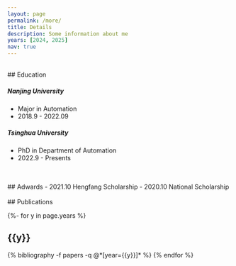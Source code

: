 ```yaml
---
layout: page
permalink: /more/
title: Details
description: Some information about me
years: [2024, 2025]
nav: true
---
```

<!-- _pages/more.md -->
<br>
## Education

##### Nanjing University

- Major in Automation
- 2018.9 - 2022.09

##### Tsinghua University
- PhD in Department of Automation
- 2022.9 - Presents

<br>
<br>
## Adwards
- 2021.10 Hengfang Scholarship
- 2020.10 National Scholarship 

<br>
<br>
## Publications
<!-- _pages/publications.md -->
<div class="publications">

{%- for y in page.years %}
  <h2 class="year">{{y}}</h2>
  {% bibliography -f papers -q @*[year={{y}}]* %}
{% endfor %}

</div>




